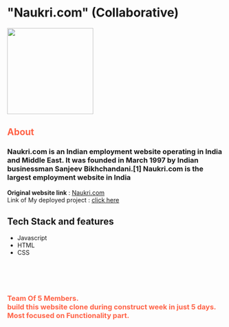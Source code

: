 <h1> "Naukri.com" (Collaborative) </h1>
<img src="[https://static.naukimg.com/s/4/100/i/naukri_Logo.png](https://i.pinimg.com/originals/df/2d/cc/df2dcc1fb1e7e2dc9b71d7c17ccb2ccd.jpg)" width="200" height="200">

<h2 style="color:Tomato;">About</h2>

<h3 >Naukri.com is an Indian employment website operating in India and Middle East. It was founded in March 1997 by Indian businessman Sanjeev Bikhchandani.[1] Naukri.com is the largest employment website in India</h3>


**Original website link** :  [Naukri.com](https://www.naukri.com/)
 <br/>
 Link of My deployed project :  [click here](https://naukri123.netlify.app/) 
 <br/>
 
 
## Tech Stack and features
- Javascript
- HTML
- CSS



<br/><br/><br/>

<h3 style="color:Tomato;">
    Team Of 5 Members. <br />
    build this website clone during construct week in just 5 days. 
    Most focused on Functionality part.
</h3>
<br/> <br/>
